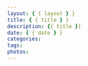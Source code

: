 ```yaml
---
layout: { { layout } }
title: { { title } }
description: {{ title }}
date: { { date } }
categories:
tags:
photos:
---
```

